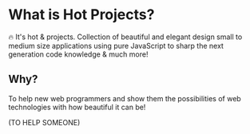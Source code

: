 # What is Hot Projects?

🔥 It's hot & projects. Collection of beautiful and elegant design small to medium size applications using pure JavaScript to sharp the next generation code knowledge & much more!

## Why?

To help new web programmers and show them the possibilities of web 
technologies with how beautiful it can be!

(TO HELP SOMEONE)
